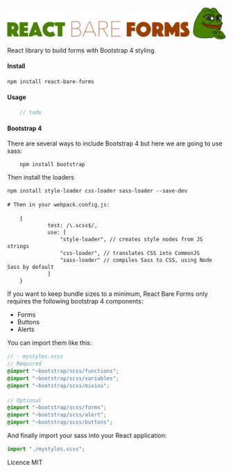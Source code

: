 ![ReactBareForms](images/rbf_logo.png?raw=true "React Bare Forms")

React library to build forms with Bootstrap 4 styling.
#### Install
```
npm install react-bare-forms
```

#### Usage
```typescript jsx
    // todo
```


#### Bootstrap 4
There are several ways to include Bootstrap 4 but here we are going to use sass:

```
    npm install bootstrap
```

Then install the loaders
```
npm install style-loader css-loader sass-loader --save-dev

# Then in your webpack.config.js:

    {
             test: /\.scss$/,
             use: [
                 "style-loader", // creates style nodes from JS strings
                 "css-loader", // translates CSS into CommonJS
                 "sass-loader" // compiles Sass to CSS, using Node Sass by default
             ]
    }
```
If you want to keep bundle sizes to a minimum, React Bare Forms only requires the following bootstrap 4 components:
- Forms
- Buttons
- Alerts

You can import them like this:
```scss
// - mystyles.scss
// Required
@import "~bootstrap/scss/functions";
@import "~bootstrap/scss/variables";
@import "~bootstrap/scss/mixins";

// Optional
@import "~bootstrap/scss/forms";
@import "~bootstrap/scss/alert";
@import "~bootstrap/scss/buttons";
```
And finally import your sass into your React application:

```jsx
import "./mystyles.scss";
```

Licence MIT
